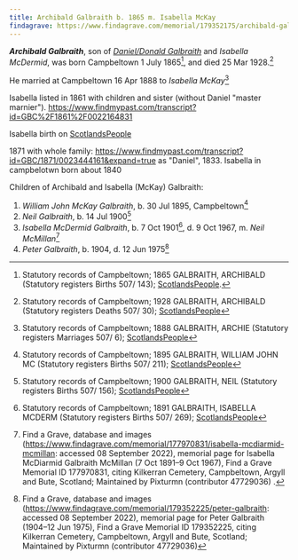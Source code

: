 ```yaml
---
title: Archibald Galbraith b. 1865 m. Isabella McKay
findagrave: https://www.findagrave.com/memorial/179352175/archibald-galbraith
---
```

***Archibald Galbraith***, son of *[Daniel/Donald Galbraith](galbraith-donald-1831-isabella-mcdermid.md)* and *Isabella McDermid*,
was born Campbeltown 1 July 1865[^birth],
and died 25 Mar 1928.[^death]

He married at Campbeltown 16 Apr 1888 to *Isabella McKay*[^isabella-marriage]

Isabella listed in 1861 with children and sister (without Daniel "master marnier").  https://www.findmypast.com/transcript?id=GBC%2F1861%2F0022164831

Isabella birth on [ScotlandsPeople](https://www.scotlandspeople.gov.uk/record-results?search_type=people&event=%28B%20OR%20C%20OR%20S%29&record_type%5B0%5D=opr_births&church_type=Old%20Parish%20Registers&dl_cat=church&dl_rec=church-births-baptisms&surname=mcd&surname_so=starts&forename=isa&forename_so=starts&sex=F&from_year=1839&to_year=1839&parent_names_so=exact&parent_name_two_so=exact&record=Church%20of%20Scotland%20%28old%20parish%20registers%29%20Roman%20Catholic%20Church%20Other%20churches&rd_real_name%5B0%5D=CAMPBELTOWN%20%28LANDWARD%29%20OR%20CAMPBELTOWN%20%28BURGH%29%20OR%20CAMPBELTOWN&rd_display_name%5B0%5D=CAMPBELTOWN%20%28LANDWARD%29%7CCAMPBELTOWN%20%28BURGH%29%7CCAMPBELTOWN_CAMPBELTOWN&rd_label%5B0%5D=CAMPBELTOWN&rd_name%5B0%5D=CAMPBELTOWN%20%2ALANDWARD%2A%20OR%20CAMPBELTOWN%20%2ABURGH%2A%20OR%20CAMPBELTOWN)

1871 with whole family: https://www.findmypast.com/transcript?id=GBC/1871/0023444161&expand=true  as "Daniel", 1833.  Isabella in campbelotwn born about 1840

Children of Archibald and Isabella (McKay) Galbraith:

1. *William John McKay Galbraith*, b. 30 Jul 1895, Campbeltown[^wjmg-birth]
2. *Neil Galbraith*, b. 14 Jul 1900[^neil-birth]
3. *Isabella McDermid Galbraith*, b. 7 Oct 1901[^isabella-birth], d. 9 Oct 1967, m. *Neil McMillan*[^isabella-burial]
4. *Peter Galbraith*, b. 1904, d. 12 Jun 1975[^peter-burial]

[^birth]: Statutory records of Campbeltown; 1865 GALBRAITH, ARCHIBALD (Statutory registers Births 507/ 143); [ScotlandsPeople](https://www.scotlandspeople.gov.uk/view-image/nrs_stat_births/39836164).

[^death]: Statutory records of Campbeltown; 1928 GALBRAITH, ARCHIBALD (Statutory registers Deaths 507/ 30); [ScotlandsPeople](https://www.scotlandspeople.gov.uk/view-image/nrs_stat_deaths/8122346)

[^burial]: Find a Grave, database and images (https://www.findagrave.com/memorial/179352175/archibald-galbraith : accessed 30 June 2022), memorial page for Archibald Galbraith (1866–25 Mar 1928), Find a Grave Memorial ID 179352175, citing Kilkerran Cemetery, Campbeltown, Argyll and Bute, Scotland ; Maintained by Pixturmn (contributor 47729036) .

[^isabella-marriage]: Statutory records of Campbeltown; 1888 GALBRAITH, ARCHIE (Statutory registers Marriages 507/ 6); [ScotlandsPeople](https://www.scotlandspeople.gov.uk/view-image/nrs_stat_marriages/13550822)

[^neil-birth]: Statutory records of Campbeltown; 1900 GALBRAITH, NEIL (Statutory registers Births 507/ 156); [ScotlandsPeople](https://www.scotlandspeople.gov.uk/view-image/nrs_stat_births/44499664)

[^isabella-birth]: Statutory records of Campbeltown; 1891 GALBRAITH, ISABELLA MCDERM (Statutory registers Births 507/ 269); [ScotlandsPeople](https://www.scotlandspeople.gov.uk/view-image/nrs_stat_births/43317231)

[^wjmg-birth]: Statutory records of Campbeltown; 1895 GALBRAITH, WILLIAM JOHN MC (Statutory registers Births 507/ 211); [ScotlandsPeople](https://www.scotlandspeople.gov.uk/view-image/nrs_stat_births/43796501)

[^peter-burial]: Find a Grave, database and images (https://www.findagrave.com/memorial/179352225/peter-galbraith: accessed 08 September 2022), memorial page for Peter Galbraith (1904–12 Jun 1975), Find a Grave Memorial ID 179352225, citing Kilkerran Cemetery, Campbeltown, Argyll and Bute, Scotland; Maintained by Pixturmn (contributor 47729036) 

[^isabella-burial]: Find a Grave, database and images (https://www.findagrave.com/memorial/177970831/isabella-mcdiarmid-mcmillan: accessed 08 September 2022), memorial page for Isabella McDiarmid Galbraith McMillan (7 Oct 1891–9 Oct 1967), Find a Grave Memorial ID 177970831, citing Kilkerran Cemetery, Campbeltown, Argyll and Bute, Scotland; Maintained by Pixturmn (contributor 47729036) .

